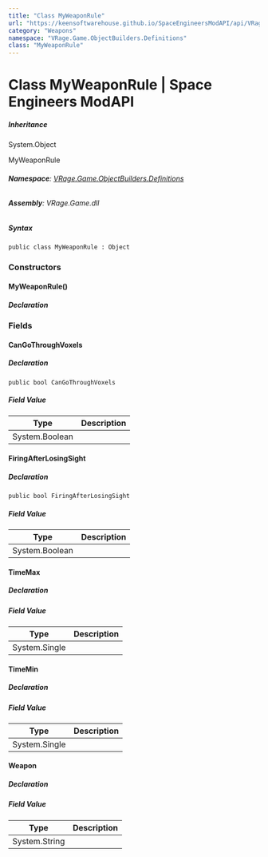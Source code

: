 ```yaml
---
title: "Class MyWeaponRule"
url: "https://keensoftwarehouse.github.io/SpaceEngineersModAPI/api/VRage.Game.ObjectBuilders.Definitions.MyWeaponRule.html"
category: "Weapons"
namespace: "VRage.Game.ObjectBuilders.Definitions"
class: "MyWeaponRule"
---
```


# Class MyWeaponRule | Space Engineers ModAPI

##### Inheritance

System.Object

MyWeaponRule

###### **Namespace**: [VRage.Game.ObjectBuilders.Definitions](https://keensoftwarehouse.github.io/SpaceEngineersModAPI/api/VRage.Game.ObjectBuilders.Definitions.html)

###### **Assembly**: VRage.Game.dll

##### Syntax

```
public class MyWeaponRule : Object
```

### Constructors

#### MyWeaponRule()

##### Declaration

### Fields

#### CanGoThroughVoxels

##### Declaration

```
public bool CanGoThroughVoxels
```

##### Field Value

| Type | Description |
| --- | --- |
| System.Boolean |     |

#### FiringAfterLosingSight

##### Declaration

```
public bool FiringAfterLosingSight
```

##### Field Value

| Type | Description |
| --- | --- |
| System.Boolean |     |

#### TimeMax

##### Declaration

##### Field Value

| Type | Description |
| --- | --- |
| System.Single |     |

#### TimeMin

##### Declaration

##### Field Value

| Type | Description |
| --- | --- |
| System.Single |     |

#### Weapon

##### Declaration

##### Field Value

| Type | Description |
| --- | --- |
| System.String |     |